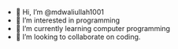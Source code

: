 - 👋 Hi, I’m @mdwaliullah1001
- 👀 I’m interested in programming
- 🌱 I’m currently learning computer programming
- 💞️ I’m looking to collaborate on coding.

<!---
mdwaliullah1001/mdwaliullah1001 is a ✨ special ✨ repository because its `README.md` (this file) appears on your GitHub profile.
You can click the Preview link to take a look at your changes.
--->
